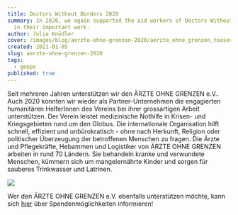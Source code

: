 ```yaml
---
title: Doctors Without Borders 2020
summary: In 2020, we again supported the aid workers of Doctors Without Borders
  in their important work.
author: Julia Knödler
cover: /images/blog/aerzte-ohne-grenzen-2020/aerzte_ohne_grenzen_teaser.jpg
created: 2021-01-05
slug: aerzte-ohne-grenzen-2020
tags:
  - geops
published: true
---
```

Seit mehreren Jahren unterstützen wir den ÄRZTE OHNE GRENZEN e.V.. Auch 2020 konnten wir wieder als Partner-Unternehmen die engagierten humanitären HelferInnen des Vereins bei ihrer grossartigen Arbeit unterstützen. Der Verein leistet medizinische Nothilfe in Krisen- und Kriegsgebieten rund um den Globus. Die internationale Organisation hilft schnell, effizient und unbürokratisch - ohne nach Herkunft, Religion oder politischer Überzeugung der betroffenen Menschen zu fragen. Die Ärzte und Pflegekräfte, Hebammen und Logistiker von ÄRZTE OHNE GRENZEN arbeiten in rund 70 Ländern. Sie behandeln kranke und verwundete Menschen, kümmern sich um mangelernährte Kinder und sorgen für sauberes Trinkwasser und Latrinen.

![](/images/blog/aerzte-ohne-grenzen-2020/Logo%20Partner-Unternehmen.png)

Wer den ÄRZTE OHNE GRENZEN e.V. ebenfalls unterstützen möchte, kann sich [hier](https://www.aerzte-ohne-grenzen.de/spenden-retten-menschenleben) über Spendenmöglichkeiten informieren!
